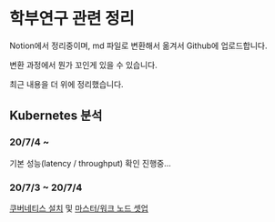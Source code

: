 # 학부연구 관련 정리

Notion에서 정리중이며, md 파일로 변환해서 옮겨서 Github에 업로드합니다.

변환 과정에서 뭔가 꼬인게 있을 수 있습니다.

최근 내용을 더 위에 정리했습니다.


## Kubernetes 분석

### 20/7/4 ~

기본 성능(latency / throughput) 확인 진행중...

### 20/7/3 ~ 20/7/4

[쿠버네티스 설치](https://github.com/devquint/network_research/blob/master/Kubernetes_install_basic.md) 및 [마스터/워크 노드 셋업](https://github.com/devquint/network_research/blob/master/Kubernetes_install_basic.md)
